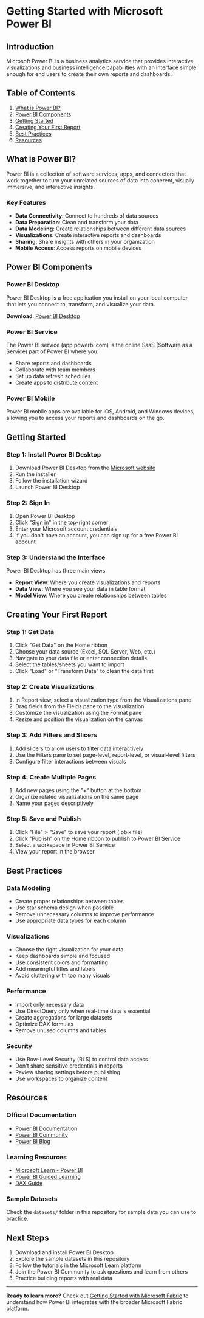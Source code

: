 # Getting Started with Microsoft Power BI

## Introduction

Microsoft Power BI is a business analytics service that provides interactive visualizations and business intelligence capabilities with an interface simple enough for end users to create their own reports and dashboards.

## Table of Contents

1. [What is Power BI?](#what-is-power-bi)
2. [Power BI Components](#power-bi-components)
3. [Getting Started](#getting-started)
4. [Creating Your First Report](#creating-your-first-report)
5. [Best Practices](#best-practices)
6. [Resources](#resources)

## What is Power BI?

Power BI is a collection of software services, apps, and connectors that work together to turn your unrelated sources of data into coherent, visually immersive, and interactive insights.

### Key Features

- **Data Connectivity**: Connect to hundreds of data sources
- **Data Preparation**: Clean and transform your data
- **Data Modeling**: Create relationships between different data sources
- **Visualizations**: Create interactive reports and dashboards
- **Sharing**: Share insights with others in your organization
- **Mobile Access**: Access reports on mobile devices

## Power BI Components

### Power BI Desktop

Power BI Desktop is a free application you install on your local computer that lets you connect to, transform, and visualize your data.

**Download**: [Power BI Desktop](https://powerbi.microsoft.com/desktop/)

### Power BI Service

The Power BI service (app.powerbi.com) is the online SaaS (Software as a Service) part of Power BI where you:
- Share reports and dashboards
- Collaborate with team members
- Set up data refresh schedules
- Create apps to distribute content

### Power BI Mobile

Power BI mobile apps are available for iOS, Android, and Windows devices, allowing you to access your reports and dashboards on the go.

## Getting Started

### Step 1: Install Power BI Desktop

1. Download Power BI Desktop from the [Microsoft website](https://powerbi.microsoft.com/desktop/)
2. Run the installer
3. Follow the installation wizard
4. Launch Power BI Desktop

### Step 2: Sign In

1. Open Power BI Desktop
2. Click "Sign in" in the top-right corner
3. Enter your Microsoft account credentials
4. If you don't have an account, you can sign up for a free Power BI account

### Step 3: Understand the Interface

Power BI Desktop has three main views:

- **Report View**: Where you create visualizations and reports
- **Data View**: Where you see your data in table format
- **Model View**: Where you create relationships between tables

## Creating Your First Report

### Step 1: Get Data

1. Click "Get Data" on the Home ribbon
2. Choose your data source (Excel, SQL Server, Web, etc.)
3. Navigate to your data file or enter connection details
4. Select the tables/sheets you want to import
5. Click "Load" or "Transform Data" to clean the data first

### Step 2: Create Visualizations

1. In Report view, select a visualization type from the Visualizations pane
2. Drag fields from the Fields pane to the visualization
3. Customize the visualization using the Format pane
4. Resize and position the visualization on the canvas

### Step 3: Add Filters and Slicers

1. Add slicers to allow users to filter data interactively
2. Use the Filters pane to set page-level, report-level, or visual-level filters
3. Configure filter interactions between visuals

### Step 4: Create Multiple Pages

1. Add new pages using the "+" button at the bottom
2. Organize related visualizations on the same page
3. Name your pages descriptively

### Step 5: Save and Publish

1. Click "File" > "Save" to save your report (.pbix file)
2. Click "Publish" on the Home ribbon to publish to Power BI Service
3. Select a workspace in Power BI Service
4. View your report in the browser

## Best Practices

### Data Modeling

- Create proper relationships between tables
- Use star schema design when possible
- Remove unnecessary columns to improve performance
- Use appropriate data types for each column

### Visualizations

- Choose the right visualization for your data
- Keep dashboards simple and focused
- Use consistent colors and formatting
- Add meaningful titles and labels
- Avoid cluttering with too many visuals

### Performance

- Import only necessary data
- Use DirectQuery only when real-time data is essential
- Create aggregations for large datasets
- Optimize DAX formulas
- Remove unused columns and tables

### Security

- Use Row-Level Security (RLS) to control data access
- Don't share sensitive credentials in reports
- Review sharing settings before publishing
- Use workspaces to organize content

## Resources

### Official Documentation

- [Power BI Documentation](https://docs.microsoft.com/power-bi/)
- [Power BI Community](https://community.powerbi.com/)
- [Power BI Blog](https://powerbi.microsoft.com/blog/)

### Learning Resources

- [Microsoft Learn - Power BI](https://docs.microsoft.com/learn/powerplatform/power-bi)
- [Power BI Guided Learning](https://docs.microsoft.com/power-bi/guided-learning/)
- [DAX Guide](https://dax.guide/)

### Sample Datasets

Check the `datasets/` folder in this repository for sample data you can use to practice.

## Next Steps

1. Download and install Power BI Desktop
2. Explore the sample datasets in this repository
3. Follow the tutorials in the Microsoft Learn platform
4. Join the Power BI Community to ask questions and learn from others
5. Practice building reports with real data

---

**Ready to learn more?** Check out [Getting Started with Microsoft Fabric](./Getting-Started-with-Fabric.md) to understand how Power BI integrates with the broader Microsoft Fabric platform.
